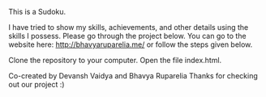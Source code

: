 This is a Sudoku.

I have tried to show my skills, achievements, and other details using the skills I possess. Please go through the project below. You can go to the website here: http://bhavyaruparelia.me/ or follow the steps given below.

Clone the repository to your computer.
Open the file index.html.


Co-created by Devansh Vaidya and Bhavya Ruparelia
Thanks for checking out our project :)
